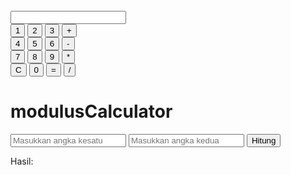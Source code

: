 <html>
<head>
<meta charset="utf-8">
<style>
.kalk(margin: 40%;>
.kalk .butt{magrin:2px;48px;height:25px;font-weight:bold;}
</style>
</head>
<body>
 <br>
	
<div class="calculator">
        <input type="text" id="display" readonly>
        <br>
        <input type="button" value="1" onclick="addToDisplay('1')">
        <input type="button" value="2" onclick="addToDisplay('2')">
        <input type="button" value="3" onclick="addToDisplay('3')">
        <input type="button" value="+" onclick="addToDisplay('+')">
        <br>
        <input type="button" value="4" onclick="addToDisplay('4')">
        <input type="button" value="5" onclick="addToDisplay('5')">
        <input type="button" value="6" onclick="addToDisplay('6')">
        <input type="button" value="-" onclick="addToDisplay('-')">
        <br>
        <input type="button" value="7" onclick="addToDisplay('7')">
        <input type="button" value="8" onclick="addToDisplay('8')">
        <input type="button" value="9" onclick="addToDisplay('9')">
        <input type="button" value="*" onclick="addToDisplay('*')">
        <br>
        <input type="button" value="C" onclick="clearDisplay()">
        <input type="button" value="0" onclick="addToDisplay('0')">
        <input type="button" value="=" onclick="calculate()">
        <input type="button" value="/" onclick="addToDisplay('/')">
	  <h1>modulusCalculator</h1>
	  <input type="number" id="angka1" placeholder="Masukkan angka kesatu">
        <input type="number" id="angka2" placeholder="Masukkan angka kedua">
        <button onclick="hitungModulus()">Hitung</button>
        <p>Hasil: <span id="hasil"></span></p>
	  <br>
 <script>
        function hitungModulus() {
            var angka1 = parseFloat(document.getElementById("angka1").value);
            var angka2 = parseFloat(document.getElementById("angka2").value);

            if (!isNaN(angka1) && !isNaN(angka2)) {
                var hasil = angka1 % angka2;
                document.getElementById("hasil").textContent = hasil;
            } else {
                document.getElementById("hasil").textContent = "Masukkan angka yang valid";
            }
        }
    </script>
  <script>
        function addToDisplay(value) {
            document.getElementById('display').value += value;
        }

        function clearDisplay() {
            document.getElementById('display').value = '';
        }

        function calculate() {
            try {
                document.getElementById('display').value = eval(document.getElementById('display').value);
            } catch (error) {
                document.getElementById('display').value = 'Error';
            }
        }
    </script>

